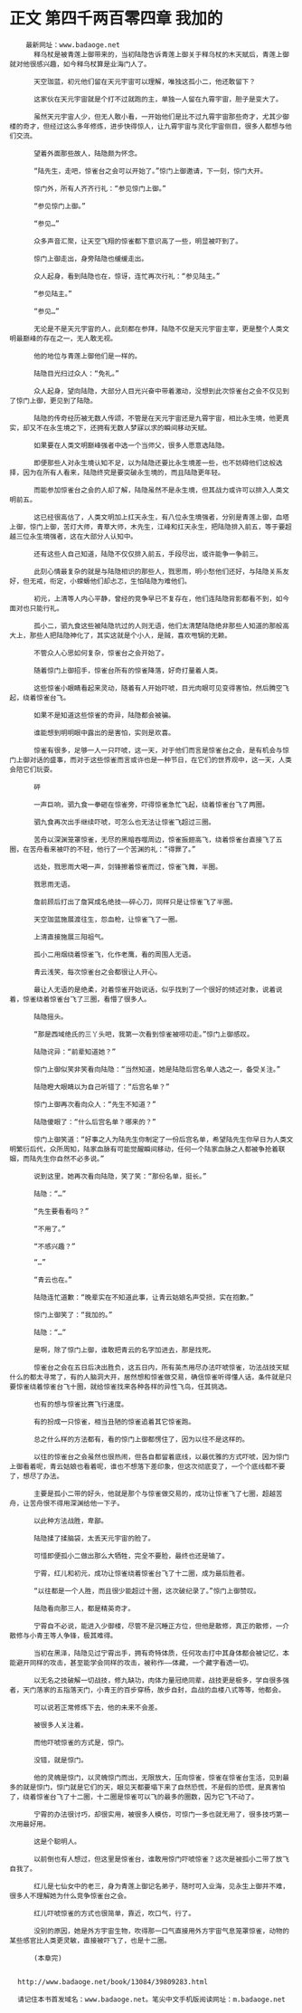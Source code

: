 # 正文 第四千两百零四章 我加的
        最新网址：www.badaoge.net
          释乌杖是被青莲上御带来的，当初陆隐告诉青莲上御关于释乌杖的木天赋后，青莲上御就对他很感兴趣，如今释乌杖算是业海门人了。
      
          天空珈蓝，初元他们留在天元宇宙可以理解，唯独这孤小二，他还敢留下？
      
          这家伙在天元宇宙就是个打不过就跑的主，单独一人留在九霄宇宙，胆子是变大了。
      
          虽然天元宇宙人少，但无人敢小看，一开始他们是比不过九霄宇宙那些奇才，尤其少御楼的奇才，但经过这么多年修炼，进步快得惊人，让九霄宇宙与灵化宇宙侧目，很多人都想与他们交流。
      
          望着外面那些故人，陆隐颇为怀念。
      
          “陆先生，走吧，惊雀台之会可以开始了。”惊门上御邀请，下一刻，惊门大开。
      
          惊门外，所有人齐齐行礼：“参见惊门上御。”
      
          “参见惊门上御。”
      
          “参见…”
      
          众多声音汇聚，让天空飞翔的惊雀都下意识高了一些，明显被吓到了。
      
          惊门上御走出，身旁陆隐也缓缓走出。
      
          众人起身，看到陆隐也在，惊讶，连忙再次行礼：“参见陆主。”
      
          “参见陆主。”
      
          “参见…”
      
          无论是不是天元宇宙的人，此刻都在参拜，陆隐不仅是天元宇宙主宰，更是整个人类文明最巅峰的存在之一，无人敢无视。
      
          他的地位与青莲上御他们是一样的。
      
          陆隐目光扫过众人：“免礼。”
      
          众人起身，望向陆隐，大部分人目光兴奋中带着激动，没想到此次惊雀台之会不仅见到了惊门上御，更见到了陆隐。
      
          陆隐的传奇经历被无数人传颂，不管是在天元宇宙还是九霄宇宙，相比永生境，他更真实，却又不在永生境之下，还拥有无数人梦寐以求的瞬间移动天赋。
      
          如果要在人类文明巅峰强者中选一个当师父，很多人愿意选陆隐。
      
          即便那些人对永生境认知不足，以为陆隐还要比永生境差一些，也不妨碍他们这般选择，因为在所有人看来，陆隐终究是要突破永生境的，而且陆隐更年轻。
      
          而能参加惊雀台之会的人却了解，陆隐虽然不是永生境，但其战力或许可以排入人类文明前五。
      
          这已经很高估了，人类文明加上扛天永生，有八位永生境强者，分别是青莲上御，血塔上御，惊门上御，苦灯大师，青草大师，木先生，江峰和扛天永生，把陆隐排入前五，等于要超越三位永生境强者，这在大部分人认知中。
      
          还有这些人自己知道，陆隐不仅仅排入前五，手段尽出，或许能争一争前三。
      
          此刻心情最复杂的就是与陆隐相识的那些人，戮思雨，明小愁他们还好，与陆隐关系友好，但无戒，衔定，小蝾螈他们却忐忑，生怕陆隐为难他们。
      
          初元，上清等人内心平静，曾经的竞争早已不复存在，他们连陆隐背影都看不到，如今面对也只能行礼。
      
          孤小二，驷九食这些被陆隐坑过的人则无语，他们太清楚陆隐绝非那些人知道的那般高大上，那些人把陆隐神化了，其实这就是个小人，是贼，喜欢甩锅的无赖。
      
          不管众人心思如何复杂，惊雀台之会开始了。
      
          随着惊门上御招手，惊雀台所有的惊雀降落，好奇打量着人类。
      
          这些惊雀小眼睛看起来灵动，随着有人开始吓唬，目光肉眼可见变得害怕，然后腾空飞起，绕着惊雀台飞。
      
          如果不是知道这些惊雀的奇异，陆隐都会被骗。
      
          谁能想到明明眼中露出的是害怕，实则是欢喜。
      
          惊雀有很多，足够一人一只吓唬，这一天，对于他们而言是惊雀台之会，是有机会与惊门上御对话的盛事，而对于这些惊雀而言或许也是一种节日，在它们的世界观中，这一天，人类会陪它们玩耍。
      
          砰
      
          一声巨响，驷九食一拳砸在惊雀旁，吓得惊雀急忙飞起，绕着惊雀台飞了两圈。
      
          驷九食再次出手继续吓唬，可怎么也无法让惊雀飞超过三圈。
      
          苦舟以深渊笼罩惊雀，无尽的黑暗吞噬周边，惊雀振翅高飞，绕着惊雀台直接飞了五圈，在苦舟看来被吓的不轻，他行了一个苦渊的礼：“得罪了。”
      
          远处，戮思雨大喝一声，剑锋擦着惊雀而过，惊雀飞舞，半圈。
      
          戮思雨无语。
      
          詹前顾后打出了詹冥成名绝技——碎心刀，同样只是让惊雀飞了半圈。
      
          天空珈蓝施展渡往生，怨血枪，让惊雀飞了一圈。
      
          上清直接施展三阳祖气。
      
          孤小二用烟绕着惊雀飞，化作老鹰，看的周围人无语。
      
          青云浅笑，每次惊雀台之会都很让人开心。
      
          最让人无语的是绝柔，对着惊雀开始说话，似乎找到了一个很好的倾述对象，说着说着，惊雀绕着惊雀台飞了三圈，看懵了很多人。
      
          陆隐摇头。
      
          “那是西域绝氏的三丫头吧，我第一次看到惊雀被唠叨走。”惊门上御感叹。
      
          陆隐诧异：“前辈知道她？”
      
          惊门上御似笑非笑看向陆隐：“当然知道，她是陆隐后宫名单人选之一，备受关注。”
      
          陆隐瞪大眼睛以为自己听错了：“后宫名单？”
      
          惊门上御再次看向众人：“先生不知道？”
      
          陆隐傻眼了：“什么后宫名单？哪来的？”
      
          惊门上御笑道：“好事之人为陆先生你制定了一份后宫名单，希望陆先生你早日为人类文明繁衍后代，众所周知，陆家血脉有可能觉醒瞬间移动，任何一个陆家血脉之人都被争抢着联姻，而陆先生你自然不必多说。”
      
          说到这里，她再次看向陆隐，笑了笑：“那份名单，挺长。”
      
          陆隐：“…”
      
          “先生要看看吗？”
      
          “不用了。”
      
          “不感兴趣？”
      
          “…”
      
          “青云也在。”
      
          陆隐连忙道歉：“晚辈实在不知道此事，让青云姑娘名声受损，实在抱歉。”
      
          惊门上御笑了：“我加的。”
      
          陆隐：“…”
      
          是啊，除了惊门上御，谁敢把青云的名字加进去，那是找死。
      
          惊雀台之会在五日后决出胜负，这五日内，所有英杰用尽办法吓唬惊雀，功法战技天赋什么的都太寻常了，有的人脑洞大开，居然想和惊雀做交易，确信惊雀听得懂人话，条件就是只要惊雀绕着惊雀台飞十圈，就给惊雀找来各种各样的异性飞鸟，任其挑选。
      
          也有的想与惊雀比赛飞行速度。
      
          有的扮成一只惊雀，相当丑陋的惊雀追着其它惊雀跑。
      
          总之什么样的方法都有，看的惊门上御都愣住了，因为以往不是这样的。
      
          以往的惊雀台之会虽然也很热闹，但各自都留着底线，以最优雅的方式吓唬，因为惊门上御看着呢，青云姑娘也看着呢，谁也不想落下差印象，但这次彻底变了，一个个底线都不要了，想尽了办法。
      
          主要是孤小二带的好头，他就是那个与惊雀做交易的，成功让惊雀飞了七圈，超越苦舟，让苦舟恨不得用深渊给他一下子。
      
          以此种方法战胜，卑鄙。
      
          陆隐揉了揉脑袋，太丢天元宇宙的脸了。
      
          可惜即便孤小二做出那么大牺牲，完全不要脸，最终也还是输了。
      
          宁霄，红儿和初元，成功让惊雀绕着惊雀台飞了十二圈，成为最后胜者。
      
          “以往都是一个人胜，而且很少能超过十圈，这次破纪录了。”惊门上御赞叹。
      
          陆隐看向那三人，都是精英奇才。
      
          宁霄自不必说，能进入少御楼，尽管不是沉睡正方位，但他是散修，真正的散修，一介散修与小青王等人争锋，极其难得。
      
          当初在黑泽，陆隐见过宁霄出手，拥有奇特体质，任何攻击打中其身体都会被记忆，本能避开同样的攻击，甚至能学会同样的攻击，被称作——体藏，一个藏字看透一切。
      
          以无名之技破解一切战技，修九缺功，肉体力量冠绝同辈，战技更是极多，学自很多强者，天门落家的五指落天门，小青王的百步穿杨，故步自封，血战的血楼八式等等，他都会。
      
          可以说若正常修炼下去，他的未来不会差。
      
          被很多人关注着。
      
          而他吓唬惊雀的方式是，惊门。
      
          没错，就是惊门。
      
          他的灵魄是惊门，以灵魄惊门而出，无限放大，压向惊雀，惊雀在惊雀台生活，见到最多的就是惊门，惊门就是它们的天，眼见天都要塌下来了自然恐慌，不是假的恐慌，是真害怕了，绕着惊雀台飞了十二圈，十二圈是惊雀可以飞的最多的圈数，因为它飞不动了。
      
          宁霄的办法很讨巧，却很实用，被很多人模仿，可惊门一多也就无用了，很多技巧第一次用最好用。
      
          这是个聪明人。
      
          以前倒也有人想过，但这里是惊雀台，谁敢用惊门吓唬惊雀？这次是被孤小二带了放飞自我了。
      
          红儿是七仙女中的老三，身为青莲上御记名弟子，随时可入业海，见永生上御并不难，很多人不理解她为什么竞争惊雀台之会。
      
          红儿吓唬惊雀的方式也很简单，靠近，吹口气，行了。
      
          没别的原因，她是外方宇宙生物，吹得那一口气直接用外方宇宙气息笼罩惊雀，动物的某些感官比人类更灵敏，直接被吓飞了，也是十二圈。
      
          (本章完)
      
      
      http://www.badaoge.net/book/13084/39809283.html
      
      请记住本书首发域名：www.badaoge.net。笔尖中文手机版阅读网址：m.badaoge.net